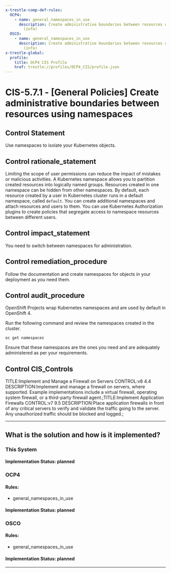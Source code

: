 ```yaml
---
x-trestle-comp-def-rules:
  OCP4:
    - name: general_namespaces_in_use
      description: Create administrative boundaries between resources using namespaces
        (info)
  OSCO:
    - name: general_namespaces_in_use
      description: Create administrative boundaries between resources using namespaces
        (info)
x-trestle-global:
  profile:
    title: OCP4 CIS Profile
    href: trestle://profiles/OCP4_CIS/profile.json
---
```


# CIS-5.7.1 - \[General Policies\] Create administrative boundaries between resources using namespaces

## Control Statement

Use namespaces to isolate your Kubernetes objects.

## Control rationale_statement

Limiting the scope of user permissions can reduce the impact of mistakes or malicious activities. A Kubernetes namespace allows you to partition created resources into logically named groups. Resources created in one namespace can be hidden from other namespaces. By default, each resource created by a user in Kubernetes cluster runs in a default namespace, called `default`. You can create additional namespaces and attach resources and users to them. You can use Kubernetes Authorization plugins to create policies that segregate access to namespace resources between different users.

## Control impact_statement

You need to switch between namespaces for administration.

## Control remediation_procedure

Follow the documentation and create namespaces for objects in your deployment as you need them.

## Control audit_procedure

OpenShift Projects wrap Kubernetes namespaces and are used by default in OpenShift 4. 

Run the following command and review the namespaces created in the cluster.

```
oc get namespaces
```

Ensure that these namespaces are the ones you need and are adequately administered as per your requirements.

## Control CIS_Controls

TITLE:Implement and Manage a Firewall on Servers CONTROL:v8 4.4 DESCRIPTION:Implement and manage a firewall on servers, where supported. Example implementations include a virtual firewall, operating system firewall, or a third-party firewall agent.;TITLE:Implement Application Firewalls CONTROL:v7 9.5 DESCRIPTION:Place application firewalls in front of any critical servers to verify and validate the traffic going to the server. Any unauthorized traffic should be blocked and logged.;

______________________________________________________________________

## What is the solution and how is it implemented?

<!-- For implementation status enter one of: implemented, partial, planned, alternative, not-applicable -->

<!-- Note that the list of rules under ### Rules: is read-only and changes will not be captured after assembly to JSON -->

### This System

<!-- Add implementation prose for the main This System component for control: CIS-5.7.1 -->

#### Implementation Status: planned

### OCP4

<!-- Add control implementation description here for control: CIS-5.7.1 -->

#### Rules:

  - general_namespaces_in_use

#### Implementation Status: planned

### OSCO

<!-- Add control implementation description here for control: CIS-5.7.1 -->

#### Rules:

  - general_namespaces_in_use

#### Implementation Status: planned

______________________________________________________________________
